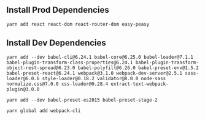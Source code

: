 ## Install Prod Dependencies

`yarn add react react-dom react-router-dom easy-peasy`

## Install Dev Dependencies

`yarn add --dev babel-cli@6.24.1 babel-core@6.25.0 babel-loader@7.1.1 babel-plugin-transform-class-properties@6.24.1 babel-plugin-transform-object-rest-spread@6.23.0 babel-polyfill@6.26.0 babel-preset-env@1.5.2 babel-preset-react@6.24.1 webpack@3.1.0 webpack-dev-server@2.5.1 sass-loader@6.0.6 style-loader@0.18.2 validator@8.0.0 node-sass normalize.css@7.0.0 css-loader@0.28.4 extract-text-webpack-plugin@3.0.0`

`yarn add --dev babel-preset-es2015 babel-preset-stage-2`

`yarn global add webpack-cli`
